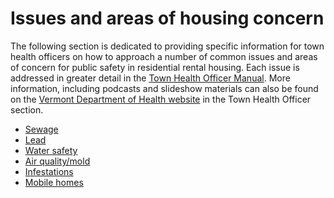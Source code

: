 Issues and areas of housing concern
===================================

The following section is dedicated to providing specific information for town health officers on how to approach a number of common issues and areas of concern for public safety in residential rental housing. Each issue is addressed in greater detail in the [Town Health Officer Manual](http://healthvermont.gov/local/tho/documents/TownHealthOfficerManual09.pdf). More information, including podcasts and slideshow materials can also be found on the [Vermont Department of Health website](http://healthvermont.gov/local/tho/tho.aspx) in the Town Health Officer section.

*   [Sewage](sewage.html)
*   [Lead](lead.html)
*   [Water safety](water-safety.html)
*   [Air quality/mold](air-quality.html)
*   [Infestations](infestations.html)
*   [Mobile homes](../../../areas-of-interest/mobile-homes)
